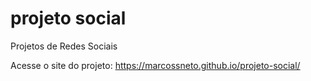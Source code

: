 # projeto social
 Projetos de Redes Sociais

Acesse o site do projeto:
https://marcossneto.github.io/projeto-social/
